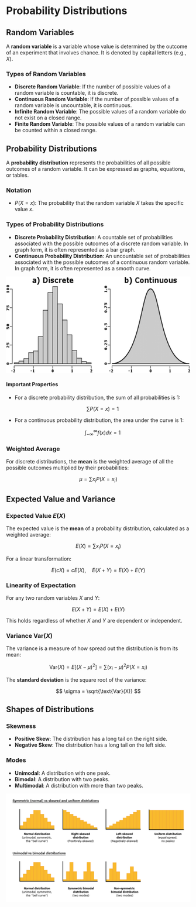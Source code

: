 # Probability Distributions

## Random Variables

A **random variable** is a variable whose value is determined by the outcome of an experiment that involves chance. It is denoted by capital letters (e.g., $X$).

### Types of Random Variables

- **Discrete Random Variable**: If the number of possible values of a random variable is countable, it is discrete.
- **Continuous Random Variable**: If the number of possible values of a random variable is uncountable, it is continuous.
- **Infinite Random Variable**: The possible values of a random variable do not exist on a closed range.
- **Finite Random Variable**: The possible values of a random variable can be counted within a closed range.

## Probability Distributions

A **probability distribution** represents the probabilities of all possible outcomes of a random variable. It can be expressed as graphs, equations, or tables.

### Notation

- $P(X = x)$: The probability that the random variable $X$ takes the specific value $x$.

### Types of Probability Distributions

- **Discrete Probability Distribution**: A countable set of probabilities associated with the possible outcomes of a discrete random variable. In graph form, it is often represented as a bar graph.
- **Continuous Probability Distribution**: An uncountable set of probabilities associated with the possible outcomes of a continuous random variable. In graph form, it is often represented as a smooth curve.

![discrete_cont](./assets/discrete_vs_continuous.png)

#### Important Properties

- For a discrete probability distribution, the sum of all probabilities is 1:

  $$
  \sum P(X = x) = 1
  $$

- For a continuous probability distribution, the area under the curve is 1:

  $$
  \int_{-\infty}^{\infty} f(x) dx = 1
  $$

### Weighted Average

For discrete distributions, the **mean** is the weighted average of all the possible outcomes multiplied by their probabilities:

$$
\mu = \sum x_i P(X = x_i)
$$

## Expected Value and Variance

### Expected Value $E(X)$

The expected value is the **mean** of a probability distribution, calculated as a weighted average:

$$
E(X) = \sum x_i P(X = x_i)
$$

For a linear transformation:

$$
E(cX) = cE(X), \quad E(X + Y) = E(X) + E(Y)
$$

### Linearity of Expectation

For any two random variables $X$ and $Y$:

$$
E(X + Y) = E(X) + E(Y)
$$

This holds regardless of whether $X$ and $Y$ are dependent or independent.

### Variance $\text{Var}(X)$

The variance is a measure of how spread out the distribution is from its mean:

$$
\text{Var}(X) = E\left[(X - \mu)^2\right] = \sum (x_i - \mu)^2 P(X = x_i)
$$

The **standard deviation** is the square root of the variance:

$$
\sigma = \sqrt{\text{Var}(X)}
$$

## Shapes of Distributions

### Skewness

- **Positive Skew**: The distribution has a long tail on the right side.
- **Negative Skew**: The distribution has a long tail on the left side.

### Modes

- **Unimodal**: A distribution with one peak.
- **Bimodal**: A distribution with two peaks.
- **Multimodal**: A distribution with more than two peaks.

![distributions](./assets/distributions.png)
